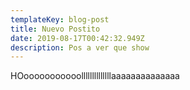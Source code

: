 ```yaml
---
templateKey: blog-post
title: Nuevo Postito
date: 2019-08-17T00:42:32.949Z
description: Pos a ver que show
---
```

HOooooooooooollllllllllllllaaaaaaaaaaaaaa

